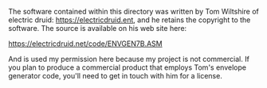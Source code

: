 The software contained within this directory was written by Tom Wiltshire
of electric druid: https://electricdruid.ent, and he retains the copyright
to the software. The source is available on his web site here:

  https://electricdruid.net/code/ENVGEN7B.ASM

And is used my permission here because my project is not commercial. If
you plan to produce a commercial product that employs Tom's envelope
generator code, you'll need to get in touch with him for a license.
